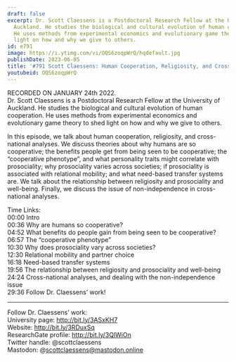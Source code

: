 ```yaml
---
draft: false
excerpt: Dr. Scott Claessens is a Postdoctoral Research Fellow at the University of
  Auckland. He studies the biological and cultural evolution of human cooperation.
  He uses methods from experimental economics and evolutionary game theory to shed
  light on how and why we give to others.
id: e791
image: https://i.ytimg.com/vi/OQS6zoqpWrQ/hqdefault.jpg
publishDate: 2023-06-05
title: '#791 Scott Claessens: Human Cooperation, Religiosity, and Cross-National Analyses'
youtubeid: OQS6zoqpWrQ
---
```

RECORDED ON JANUARY 24th 2022.  
Dr. Scott Claessens is a Postdoctoral Research Fellow at the University of Auckland. He studies the biological and cultural evolution of human cooperation. He uses methods from experimental economics and evolutionary game theory to shed light on how and why we give to others.

In this episode, we talk about human cooperation, religiosity, and cross-national analyses. We discuss theories about why humans are so cooperative; the benefits people get from being seen to be cooperative; the “cooperative phenotype”, and what personality traits might correlate with prosociality; why prosociality varies across societies; if prosociality is associated with relational mobility; and what need-based transfer systems are. We talk about the relationship between religiosity and prosociality and well-being. Finally, we discuss the issue of non-independence in cross-national analyses.

Time Links:  
00:00 Intro  
00:36  Why are humans so cooperative?  
04:52  What benefits do people gain from being seen to be cooperative?  
06:57  The “cooperative phenotype”  
10:30  Why does prosociality vary across societies?  
12:30  Relational mobility and partner choice  
16:18  Need-based transfer systems  
19:56  The relationship between religiosity and prosociality and well-being  
24:24  Cross-national analyses, and dealing with the non-independence issue  
29:36  Follow Dr. Claessens’ work!

---

Follow Dr. Claessens’ work:  
University page: http://bit.ly/3ASxKH7  
Website: http://bit.ly/3RDuxSq  
ResearchGate profile: http://bit.ly/3QlWiOn  
Twitter handle: @scottclaessens  
Mastodon: @scottclaessens@mastodon.online
